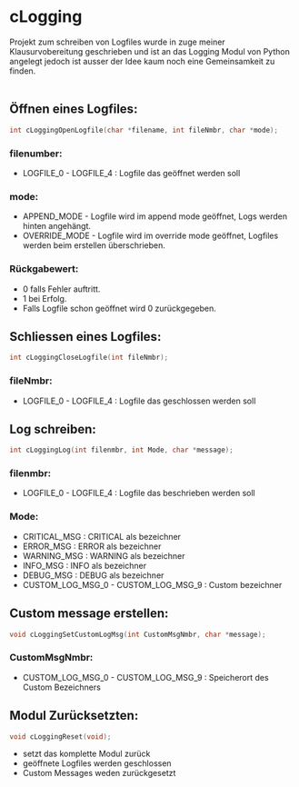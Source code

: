 # cLogging
Projekt zum schreiben von Logfiles wurde in zuge meiner Klausurvobereitung geschrieben und ist an das Logging Modul von Python angelegt jedoch ist ausser der Idee kaum noch eine Gemeinsamkeit zu finden.   
<br/>
## Öffnen eines Logfiles:  
```c
int cLoggingOpenLogfile(char *filename, int fileNmbr, char *mode);
```
### filenumber:  
- LOGFILE_0 - LOGFILE_4 : Logfile das geöffnet werden soll
### mode:  
- APPEND_MODE - Logfile wird im append mode geöffnet, Logs werden hinten angehängt.  
- OVERRIDE_MODE - Logfile wird im override mode geöffnet, Logfiles werden beim erstellen überschrieben.  
### Rückgabewert:  
- 0 falls Fehler auftritt.  
- 1 bei Erfolg.  
- Falls Logfile schon geöffnet wird 0 zurückgegeben.  
  
## Schliessen eines Logfiles:  
```c
int cLoggingCloseLogfile(int fileNmbr);
```
### fileNmbr:  
- LOGFILE_0 - LOGFILE_4 : Logfile das geschlossen werden soll 
## Log schreiben:  
```c
int cLoggingLog(int filenmbr, int Mode, char *message);
```
### filenmbr:  
- LOGFILE_0 - LOGFILE_4 : Logfile das beschrieben werden soll  
### Mode:  
- CRITICAL_MSG : CRITICAL als bezeichner  
- ERROR_MSG : ERROR als bezeichner  
- WARNING_MSG : WARNING als bezeichner  
- INFO_MSG : INFO als bezeichner  
- DEBUG_MSG : DEBUG als bezeichner 
- CUSTOM_LOG_MSG_0 - CUSTOM_LOG_MSG_9 : Custom bezeichner  
## Custom message erstellen: 
```c
void cLoggingSetCustomLogMsg(int CustomMsgNmbr, char *message);
```
### CustomMsgNmbr:  
- CUSTOM_LOG_MSG_0 - CUSTOM_LOG_MSG_9 : Speicherort des Custom Bezeichners  
## Modul Zurücksetzten:  
```c
void cLoggingReset(void);
```
- setzt das komplette Modul zurück  
- geöffnete Logfiles werden geschlossen  
- Custom Messages weden zurückgesetzt  
